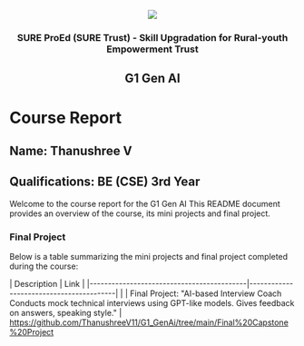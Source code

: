 <!-- PROJECT LOGO -->
<br />

<div align="center">
   <img src='https://user-images.githubusercontent.com/73131499/166115643-d3187f47-d38f-41b2-ae42-5ecbbc60de14.png' />


<h3 align="center">SURE ProEd (SURE Trust) - Skill Upgradation for Rural-youth Empowerment Trust</h3>
  <h2> G1 Gen AI </h2>
</div>

# Course Report

## Name: Thanushree V

## Qualifications: BE (CSE) 3rd Year

Welcome to the course report for the G1 Gen AI This README document provides an overview of the course, its mini projects and final project.

### Final Project

Below is a table summarizing the mini projects and final project completed during the course:

| Description                               | Link                                    |
|-------------------------------------------|-----------------------------------------|                       |
| Final Project: "AI-based Interview Coach
Conducts mock technical interviews using GPT-like models.
Gives feedback on answers,  speaking style."   | https://github.com/ThanushreeV11/G1_GenAi/tree/main/Final%20Capstone%20Project
